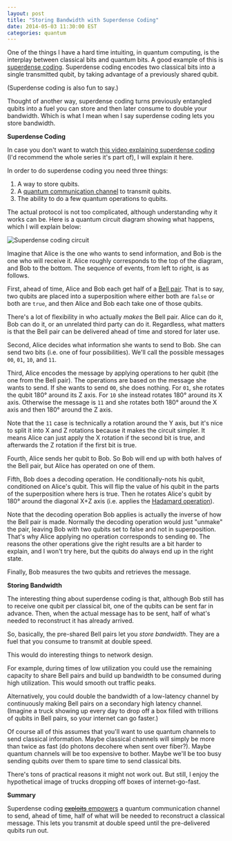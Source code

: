 ```yaml
---
layout: post
title: "Storing Bandwidth with Superdense Coding"
date: 2014-05-03 11:30:00 EST
categories: quantum
---
```


One of the things I have a hard time intuiting, in quantum computing, is the interplay between classical bits and quantum bits. A good example of this is [superdense coding](http://en.wikipedia.org/wiki/Superdense_coding). Superdense coding encodes two classical bits into a single transmitted qubit, by taking advantage of a previously shared qubit.

(Superdense coding is also fun to say.)

Thought of another way, superdense coding turns previously entangled qubits into a fuel you can store and then later consume to double your bandwidth. Which is what I mean when I say superdense coding lets you store bandwidth.

**Superdense Coding**

In case you don't want to watch [this video explaining superdense coding](http://www.youtube.com/watch?v=w5rCn593Dig) (I'd recommend the whole series it's part of), I will explain it here.

In order to do superdense coding you need three things:

1. A way to store qubits.
2. A [quantum communication channel](http://en.wikipedia.org/wiki/Quantum_channel) to transmit qubits.
3. The ability to do a few quantum operations to qubits.

The actual protocol is not too complicated, although understanding why it works can be. Here is a quantum circuit diagram showing what happens, which I will explain below:

![Superdense coding circuit](http://i.imgur.com/mXHpdbB.png)

Imagine that Alice is the one who wants to send information, and Bob is the one who will receive it. Alice roughly corresponds to the top of the diagram, and Bob to the bottom. The sequence of events, from left to right, is as follows.

First, ahead of time, Alice and Bob each get half of a [Bell pair](http://en.wikipedia.org/wiki/Bell_state). That is to say, two qubits are placed into a superposition where either both are `false` or both are `true`, and then Alice and Bob each take one of those qubits.

There's a lot of flexibility in who actually *makes* the Bell pair. Alice can do it, Bob can do it, or an unrelated third party can do it. Regardless, what matters is that the Bell pair can be delivered ahead of time and stored for later use.

Second, Alice decides what information she wants to send to Bob. She can send two bits (i.e. one of four possibilities). We'll call the possible messages `00`, `01`, `10`, and `11`.

Third, Alice encodes the message by applying operations to her qubit (the one from the Bell pair). The operations are based on the message she wants to send. If she wants to send `00`, she does nothing. For `01`, she rotates the qubit 180° around its Z axis. For `10` she instead rotates 180° around its X axis. Otherwise the message is `11` and she rotates both 180° around the X axis and then 180° around the Z axis.

Note that the `11` case is technically a rotation around the Y axis, but it's nice to split it into X and Z rotations because it makes the circuit simpler. It means Alice can just apply the X rotation if the second bit is true, and afterwards the Z rotation if the first bit is true.

Fourth, Alice sends her qubit to Bob. So Bob will end up with both halves of the Bell pair, but Alice has operated on one of them.

Fifth, Bob does a decoding operation. He conditionally-nots his qubit, conditioned on Alice's qubit. This will flip the value of his qubit in the parts of the superposition where hers is true. Then he rotates Alice's qubit by 180° around the diagonal X+Z axis (i.e. applies the [Hadamard operation](http://en.wikipedia.org/wiki/Quantum_gate#Hadamard_gate)).

Note that the decoding operation Bob applies is actually the inverse of how the Bell pair is made. Normally the decoding operation would just "unmake" the pair, leaving Bob with two qubits set to false and not in superposition. That's why Alice applying no operation corresponds to sending `00`. The reasons the other operations give the right results are a bit harder to explain, and I won't try here, but the qubits do always end up in the right state.

Finally, Bob measures the two qubits and retrieves the message.

**Storing Bandwidth**

The interesting thing about superdense coding is that, although Bob still has to receive one qubit per classical bit, one of the qubits can be sent far in advance. Then, when the actual message has to be sent, half of what's needed to reconstruct it has already arrived.

So, basically, the pre-shared Bell pairs let you *store bandwidth*. They are a fuel that you consume to transmit at double speed.

This would do interesting things to network design.

For example, during times of low utilization you could use the remaining capacity to share Bell pairs and build up bandwidth to be consumed during high utilization. This would smooth out traffic peaks.

Alternatively, you could double the bandwidth of a low-latency channel by continuously making Bell pairs on a secondary high latency channel. (Imagine a truck showing up every day to drop off a box filled with trillions of qubits in Bell pairs, so your internet can go faster.)

Of course all of this assumes that you'll want to use quantum channels to send classical information. Maybe classical channels will simply be more than twice as fast (do photons decohere when sent over fiber?). Maybe quantum channels will be too expensive to bother. Maybe we'll be too busy sending qubits over them to spare time to send classical bits.

There's tons of practical reasons it might not work out. But still, I enjoy the hypothetical image of trucks dropping off boxes of internet-go-fast.

**Summary**

Superdense coding [<s>exploits</s> empowers](http://youtu.be/wkBPp9UovVU?t=8m29s) a quantum communication channel to send, ahead of time, half of what will be needed to reconstruct a classical message. This lets you transmit at double speed until the pre-delivered qubits run out.
